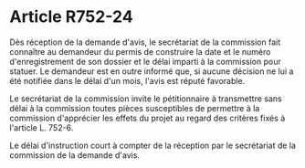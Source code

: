 # Article R752-24

Dès réception de la demande d'avis, le secrétariat de la commission fait connaître au demandeur du permis de construire la date et le numéro d'enregistrement de son dossier et le délai imparti à la commission pour statuer. Le demandeur est en outre informé que, si aucune décision ne lui a été notifiée dans le délai d'un mois, l'avis est réputé favorable.

Le secrétariat de la commission invite le pétitionnaire à transmettre sans délai à la commission toutes pièces susceptibles de permettre à la commission d'apprécier les effets du projet au regard des critères fixés à l'article L. 752-6.

Le délai d'instruction court à compter de la réception par le secrétariat de la commission de la demande d'avis.
